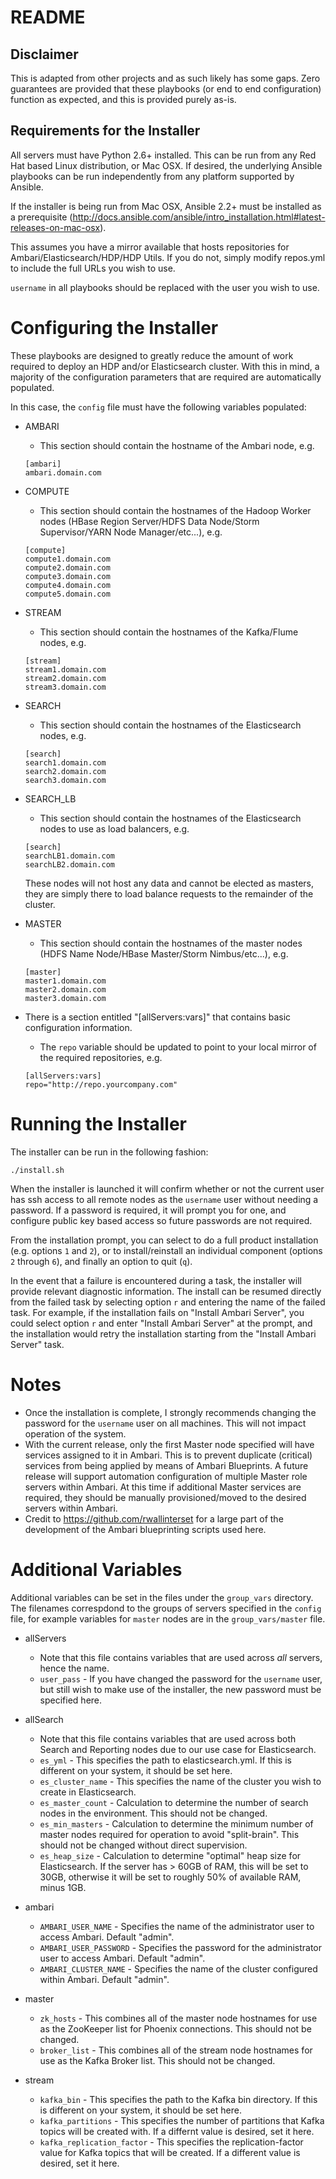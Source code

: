 # README

## Disclaimer

This is adapted from other projects and as such likely has some gaps. Zero guarantees are provided that these playbooks (or end to end configuration) function as expected, and this is provided purely as-is.

## Requirements for the Installer

All servers must have Python 2.6+ installed. This can be run from any Red Hat based Linux distribution, or Mac OSX. If desired, the underlying Ansible playbooks can be run independently from any platform supported by Ansible.

If the installer is being run from Mac OSX, Ansible 2.2+ must be installed as a prerequisite (http://docs.ansible.com/ansible/intro_installation.html#latest-releases-on-mac-osx).

This assumes you have a mirror available that hosts repositories for Ambari/Elasticsearch/HDP/HDP Utils. If you do not, simply modify repos.yml to include the full URLs you wish to use.

`username` in all playbooks should be replaced with the user you wish to use.

# Configuring the Installer

These playbooks are designed to greatly reduce the amount of work required to deploy an HDP and/or Elasticsearch cluster. With this in mind, a majority of the configuration parameters that are required are automatically populated.

In this case, the `config` file must have the following variables populated:

 - AMBARI
   - This section should contain the hostname of the Ambari node, e.g.
	```
	[ambari]
	ambari.domain.com
	```

 - COMPUTE
   - This section should contain the hostnames of the Hadoop Worker nodes (HBase Region Server/HDFS Data Node/Storm Supervisor/YARN Node Manager/etc...), e.g.
	```
	[compute]
	compute1.domain.com
	compute2.domain.com
	compute3.domain.com
	compute4.domain.com
	compute5.domain.com
	```
 - STREAM
   - This section should contain the hostnames of the Kafka/Flume nodes, e.g.
	```
	[stream]
	stream1.domain.com
	stream2.domain.com
	stream3.domain.com
	```
 - SEARCH
   - This section should contain the hostnames of the Elasticsearch nodes, e.g.
	```
	[search]
	search1.domain.com
	search2.domain.com
	search3.domain.com
	```
- SEARCH_LB
   - This section should contain the hostnames of the Elasticsearch nodes to use as load balancers, e.g.
	```
	[search]
	searchLB1.domain.com
	searchLB2.domain.com
	```

	These nodes will not host any data and cannot be elected as masters, they are simply there to load balance requests to the remainder of the cluster.
 - MASTER
   - This section should contain the hostnames of the master nodes (HDFS Name Node/HBase Master/Storm Nimbus/etc...), e.g.
	```
	[master]
	master1.domain.com
	master2.domain.com
	master3.domain.com
	```

- There is a section entitled "[allServers:vars]" that contains basic configuration information. 
	- The `repo` variable should be updated to point to your local mirror of the required repositories, e.g.
	```
	[allServers:vars]
	repo="http://repo.yourcompany.com"
	```

# Running the Installer
The installer can be run in the following fashion:

`./install.sh`

When the installer is launched it will confirm whether or not the current user has ssh access to all remote nodes as the `username` user without needing a password. If a password is required, it will prompt you for one, and configure public key based access so future passwords are not required.

From the installation prompt, you can select to do a full product installation (e.g. options `1` and `2`), or to install/reinstall an individual component (options `2` through `6`), and finally an option to quit (`q`). 

In the event that a failure is encountered during a task, the installer will provide relevant diagnostic information. The install can be resumed directly from the failed task by selecting option `r` and entering the name of the failed task. For example, if the installation fails on "Install Ambari Server", you could select option `r` and enter "Install Ambari Server" at the prompt, and the installation would retry the installation starting from the "Install Ambari Server" task.

# Notes
- Once the installation is complete, I strongly recommends changing the password for the `username` user on all machines. This will not impact operation of the system.
- With the current release, only the first Master node specified will have services assigned to it in Ambari. This is to prevent duplicate (critical) services from being applied by means of Ambari Blueprints. A future release will support automation configuration of multiple Master role servers within Ambari. At this time if additional Master services are required, they should be manually provisioned/moved to the desired servers within Ambari.
- Credit to https://github.com/rwallinterset for a large part of the development of the Ambari blueprinting scripts used here.

# Additional Variables

Additional variables can be set in the files under the `group_vars` directory. The filenames correspdond to the groups of servers specified in the `config` file, for example variables for `master` nodes are in the `group_vars/master` file.

- allServers
	- Note that this file contains variables that are used across _all_ servers, hence the name.
	- `user_pass` - If you have changed the password for the `username` user, but still wish to make use of the installer, the new password must be specified here.

- allSearch
	- Note that this file contains variables that are used across both Search and Reporting nodes due to our use case for Elasticsearch.
	- `es_yml` - This specifies the path to elasticsearch.yml. If this is different on your system, it should be set here.
	- `es_cluster_name` - This specifies the name of the cluster you wish to create in Elasticsearch.
	- `es_master_count` - Calculation to determine the number of search nodes in the environment. This should not be changed.
	- `es_min_masters` - Calculation to determine the minimum number of master nodes required for operation to avoid "split-brain". This should not be changed without direct supervision.
	- `es_heap_size` - Calculation to determine "optimal" heap size for Elasticsearch. If the server has > 60GB of RAM, this will be set to 30GB, otherwise it will be set to roughly 50% of available RAM, minus 1GB.

- ambari
	- `AMBARI_USER_NAME` - Specifies the name of the administrator user to access Ambari. Default "admin".
	- `AMBARI_USER_PASSWORD` - Specifies the password for the administrator user to access Ambari. Default "admin".
	- `AMBARI_CLUSTER_NAME` - Specifies the name of the cluster configured within Ambari. Default "admin".

- master
	- `zk_hosts` - This combines all of the master node hostnames for use as the ZooKeeper list for Phoenix connections. This should not be changed.
	- `broker_list` - This combines all of the stream node hostnames for use as the Kafka Broker list. This should not be changed.

- stream
	- `kafka_bin` - This specifies the path to the Kafka bin directory. If this is different on your system, it should be set here.
	- `kafka_partitions` - This specifies the number of partitions that Kafka topics will be created with. If a differnt value is desired, set it here.
	- `kafka_replication_factor` - This specifies the replication-factor value for Kafka topics that will be created. If a different value is desired, set it here.